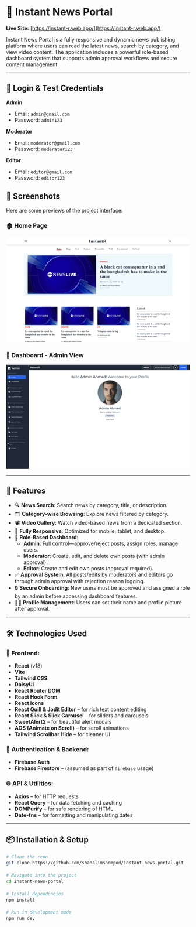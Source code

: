 # 📰 Instant News Portal

**Live Site:** [https://instant-r.web.app/](https://instant-r.web.app/)

Instant News Portal is a fully responsive and dynamic news publishing platform where users can read the latest news, search by category, and view video content. The application includes a powerful role-based dashboard system that supports admin approval workflows and secure content management.

---

## 🔐 Login & Test Credentials

**Admin**
- Email: `admin@gmail.com`
- Password: `admin123`

**Moderator**
- Email: `moderator@gmail.com`
- Password: `moderator123`

**Editor**
- Email: `editor@gmail.com`
- Password: `editor123`


## 📸 Screenshots

Here are some previews of the project interface:

### 🏠 Home Page

![Home Page](./src/assets/images/home.png)

### 🔐 Dashboard - Admin View

![Admin Dashboard](./src/assets/images/dashboard.png)

---

## 🚀 Features

- 🔍 **News Search**: Search news by category, title, or description.
- 🗂️ **Category-wise Browsing**: Explore news filtered by category.
- 📽️ **Video Gallery**: Watch video-based news from a dedicated section.
- 📱 **Fully Responsive**: Optimized for mobile, tablet, and desktop.
- 👥 **Role-Based Dashboard**:
  - **Admin**: Full control—approve/reject posts, assign roles, manage users.
  - **Moderator**: Create, edit, and delete own posts (with admin approval).
  - **Editor**: Create and edit own posts (approval required).
- ✅ **Approval System**: All posts/edits by moderators and editors go through admin approval with rejection reason logging.
- 🔒 **Secure Onboarding**: New users must be approved and assigned a role by an admin before accessing dashboard features.
- 🧑‍💻 **Profile Management**: Users can set their name and profile picture after approval.

---

## 🛠️ Technologies Used

### 🔧 Frontend:
- **React** (v18)
- **Vite**
- **Tailwind CSS**
- **DaisyUI**
- **React Router DOM**
- **React Hook Form**
- **React Icons**
- **React Quill & Jodit Editor** – for rich text content editing
- **React Slick & Slick Carousel** – for sliders and carousels
- **SweetAlert2** – for beautiful alert modals
- **AOS (Animate on Scroll)** – for scroll animations
- **Tailwind Scrollbar Hide** – for cleaner UI

### 🔐 Authentication & Backend:
- **Firebase Auth**
- **Firebase Firestore** – (assumed as part of `firebase` usage)

### 🌐 API & Utilities:
- **Axios** – for HTTP requests
- **React Query** – for data fetching and caching
- **DOMPurify** – for safe rendering of HTML
- **Date-fns** – for formatting and manipulating dates

---

## 📦 Installation & Setup

```bash
# Clone the repo
git clone https://github.com/shahalimshompod/Instant-news-portal.git

# Navigate into the project
cd instant-news-portal

# Install dependencies
npm install

# Run in development mode
npm run dev
